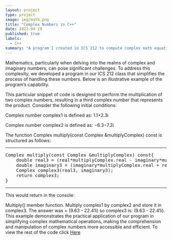 ```yaml
---
layout: project
type: project
image: img/math.png
title: "Complex Numbers in C++"
date: 2022-04-19
published: true
labels:
  - C++
summary: "A program I created in ICS 212 to compute complex math equations."
---
```



Mathematics, particularly when delving into the realms of complex and imaginary numbers, can pose significant challenges. To address this complexity, we developed a program in our ICS 212 class that simplifies the process of handling these numbers. Below is an illustrative example of the program’s capability.

This particular snippet of code is designed to perform the multiplication of two complex numbers, resulting in a third complex number that represents the product. Consider the following initial conditions:

Complex number complex1 is defined as: 1.1+2.3i

Complex number complex2 is defined as: −6.3−7.2i

The function Complex multiply(const Complex &multiplyComplex) const is structured as follows:

<hr>
<pre>
Complex multiply(const Complex &multiplyComplex) const{
    double real3 = (real*multiplyComplex.real - imaginary*multiplyComplex.imaginary);
    double imaginary3 = (imaginary*multiplyComplex.real + real*multiplyComplex.imaginary);
    Complex complex3(real3, imaginary3);
    return complex3;
}
</pre>
<hr>

This would return in the console:

Multiply() member function. Multiply complex1 by complex2 and store it in complex3.
The answer was = (9.63 - 22.41i) so complex3 is: (9.63 - 22.41i). This example demonstrates the practical application of our program in simplifying complex mathematical operations, making the comprehension and manipulation of complex numbers more accessible and efficient. To view the rest of the code click [Here](https://github.com/jerrethdiaz/ImaginarynumbersinC/blob/main/diazjerreth22.cpp)
